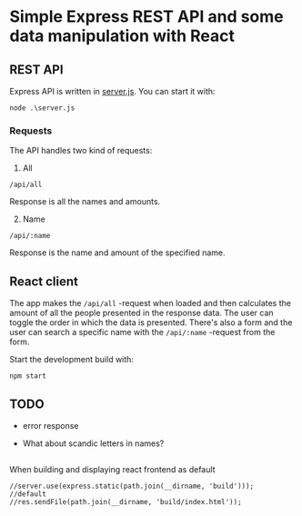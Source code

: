 # Simple Express REST API and some data manipulation with React

## REST API
Express API is written in [server.js](https://github.com/eliaspoylio/name_app/blob/master/server.js). You can start it with:
```
node .\server.js
```
### Requests
The API handles two kind of requests: 
1. All
```
/api/all
```
Response is all the names and amounts.


2. Name
```
/api/:name
```
Response is the name and amount of the specified name.

## React client

The app makes the `/api/all` -request when loaded and then calculates the amount of all the people presented in the response data. The user can toggle the order in which the data is presented. There's also a form and the user can search a specific name with the `/api/:name` -request from the form.

Start the development build with:
```
npm start
```

## TODO
- error response

- What about scandic letters in names?

## 
When building and displaying react frontend as default
```
//server.use(express.static(path.join(__dirname, 'build')));
//default
//res.sendFile(path.join(__dirname, 'build/index.html'));
```